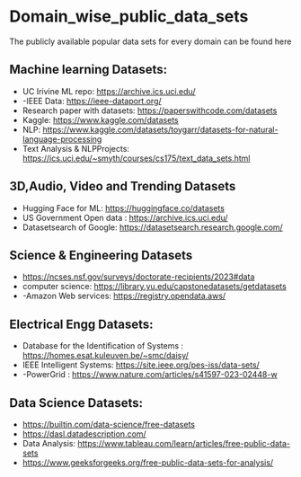 # Domain_wise_public_data_sets
The publicly available popular data sets for every domain can be found here
## Machine learning Datasets:
- UC Irivine ML repo: https://archive.ics.uci.edu/
- -IEEE Data: https://ieee-dataport.org/
-  Research paper with datasets: https://paperswithcode.com/datasets
-  Kaggle: https://www.kaggle.com/datasets
-  NLP: https://www.kaggle.com/datasets/toygarr/datasets-for-natural-language-processing
-  Text Analysis & NLPProjects: https://ics.uci.edu/~smyth/courses/cs175/text_data_sets.html
## 3D,Audio, Video and Trending Datasets
- Hugging Face for ML: https://huggingface.co/datasets
- US Government Open data : https://archive.ics.uci.edu/
- Datasetsearch of Google: https://datasetsearch.research.google.com/
## Science & Engineering Datasets
-  https://ncses.nsf.gov/surveys/doctorate-recipients/2023#data
-  computer science: https://library.yu.edu/capstonedatasets/getdatasets
-  -Amazon Web services: https://registry.opendata.aws/
## Electrical Engg Datasets:
-  Database for the Identification of Systems : https://homes.esat.kuleuven.be/~smc/daisy/
-  IEEE Intelligent Systems: https://site.ieee.org/pes-iss/data-sets/
-  -PowerGrid : https://www.nature.com/articles/s41597-023-02448-w 
## Data Science Datasets:
-  https://builtin.com/data-science/free-datasets
-  https://dasl.datadescription.com/
-  Data Analysis: https://www.tableau.com/learn/articles/free-public-data-sets
-  https://www.geeksforgeeks.org/free-public-data-sets-for-analysis/ 

